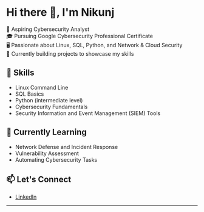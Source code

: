 # Hi there 👋, I'm Nikunj

🎯 Aspiring Cybersecurity Analyst  
🎓 Pursuing Google Cybersecurity Professional Certificate  
🖥️ Passionate about Linux, SQL, Python, and Network & Cloud Security  
🚀 Currently building projects to showcase my skills

## 🔧 Skills
- Linux Command Line
- SQL Basics
- Python (intermediate level)
- Cybersecurity Fundamentals
- Security Information and Event Management (SIEM) Tools

## 🌱 Currently Learning
- Network Defense and Incident Response
- Vulnerability Assessment
- Automating Cybersecurity Tasks

## 📫 Let's Connect
- [LinkedIn](www.linkedin.com/in/nikunj-adatiya-3a5bb72ab)

---
